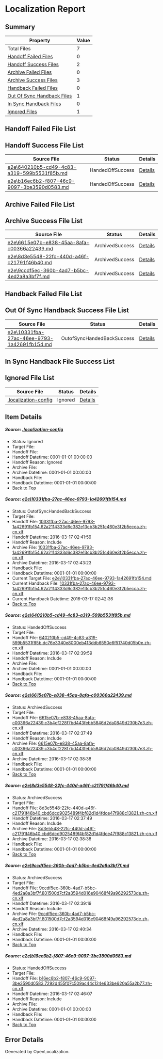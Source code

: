 # <a name='report-top'></a> Localization Report

## Summary
 Property | Value 
 -------- | ----- 
 Total Files | 7
[ Handoff Failed Files ](#handoff-failed-list)| 0
[ Handoff Success Files ](#handoff-success-list)| 2
[ Archive Failed Files ](#archive-failed-list)| 0
[ Archive Success Files ](#archive-success-list)| 3
[ Handback Failed Files ](#handback-failed-list)| 0
[ Out Of Sync Handback Files ](#outofsync-handback-success-list)| 1
[ In Sync Handback Files ](#insync-handback-success-list)| 0
[ Ignored Files ](#ignored-list)| 1

## <a name='handoff-failed-list'></a> Handoff Failed File List

## <a name='handoff-success-list'></a> Handoff Success File List
 Source File | Status | Details 
 ----------- | ------ | ------- 
 [e2e\640210b5-cd49-4c83-a319-599b5531f85b.md](https://github.com/OpenLocalizationTest/oltest/blob/7182e75b1d010fa17098c06b59b7b46a925eb650/e2e/640210b5-cd49-4c83-a319-599b5531f85b.md) | HandedOffSuccess | [Details](#061abe61cee8692821d40bc76e3c908596df6c882)
 [e2e\b16ec6b2-f807-46c9-9097-3be3590d0583.md](https://github.com/OpenLocalizationTest/oltest/blob/69973f0753e5be49ad3832f5a8ef31c9a6386c4b/e2e/b16ec6b2-f807-46c9-9097-3be3590d0583.md) | HandedOffSuccess | [Details](#0db716d628f0c85ead4ef7c84637e1601478b61a6)

## <a name='archive-failed-list'></a> Archive Failed File List

## <a name='archive-success-list'></a> Archive Success File List
 Source File | Status | Details 
 ----------- | ------ | ------- 
 [e2e\6615e07b-e838-45aa-8afa-c00366a22439.md](https://github.com/OpenLocalizationTest/oltest/blob/53e8089d505fd25016b8951880bd1356738fafa4/e2e/6615e07b-e838-45aa-8afa-c00366a22439.md) | ArchivedSuccess | [Details](#4b2c23d01fc603515cd59f2e942ea9ced02e83133)
 [e2e\8d3e5548-22fc-440d-a46f-c21791f46b40.md](https://github.com/OpenLocalizationTest/oltest/blob/53e8089d505fd25016b8951880bd1356738fafa4/e2e/8d3e5548-22fc-440d-a46f-c21791f46b40.md) | ArchivedSuccess | [Details](#d628637ae55f9b7ab34bff7e96c7309793ec59974)
 [e2e\9ccdf5ec-360b-4ad7-b5bc-4ed2a8a3bf7f.md](https://github.com/OpenLocalizationTest/oltest/blob/eedaccc3f9ed48384bc3f9bead3acd95ed699df5/e2e/9ccdf5ec-360b-4ad7-b5bc-4ed2a8a3bf7f.md) | ArchivedSuccess | [Details](#31c79b916316592c630822addb49b7b7a89fe69e5)

## <a name='handback-failed-list'></a> Handback Failed File List

## <a name='outofsync-handback-success-list'></a> Out Of Sync Handback Success File List
 Source File | Status | Details 
 ----------- | ------ | ------- 
 [e2e\10331fba-27ac-46ee-9793-1a42691fb154.md](https://github.com/OpenLocalizationTest/oltest/blob/512716f1922cca79adf8bf5c772ca61e9d66fa82/e2e/10331fba-27ac-46ee-9793-1a42691fb154.md) | OutofSyncHandedBackSuccess | [Details](#d992b0e8ae1b97e61c872f1132a1fe8774508e2f1)

## <a name='insync-handback-success-list'></a> In Sync Handback File Success List

## <a name='ignored-list'></a> Ignored File List
 Source File | Status | Details 
 ----------- | ------ | ------- 
 [.localization-config](https://github.com/OpenLocalizationTest/oltest/blob/f1edd0a84baa1962049287852b130bebcce69cf1/.localization-config) | Ignored | [Details](#66aca4b1c2f43b14ec41e0e427345df94af1d5e10)

## Item Details
##### <a name='66aca4b1c2f43b14ec41e0e427345df94af1d5e10'></a> Source: [.localization-config](https://github.com/OpenLocalizationTest/oltest/blob/f1edd0a84baa1962049287852b130bebcce69cf1/.localization-config)
* Status: Ignored
* Target File: 
* Handoff File: 
* Handoff Datetime: 0001-01-01 00:00:00
* Handoff Reason: Ignored
* Archive File: 
* Archive Datetime: 0001-01-01 00:00:00
* Handback File: 
* Handback Datetime: 0001-01-01 00:00:00
* [Back to Top](#report-top)

##### <a name='d992b0e8ae1b97e61c872f1132a1fe8774508e2f1'></a> Source: [e2e\10331fba-27ac-46ee-9793-1a42691fb154.md](https://github.com/OpenLocalizationTest/oltest/blob/512716f1922cca79adf8bf5c772ca61e9d66fa82/e2e/10331fba-27ac-46ee-9793-1a42691fb154.md)
* Status: OutofSyncHandedBackSuccess
* Target File: 
* Handoff File: [10331fba-27ac-46ee-9793-1a42691fb154.62a2114333d6c382e13cb3b251c460e3f2b5ecca.zh-cn.xlf](https://github.com/OpenLocalizationTestOrg/olhandoff/blob/22e136d4f16d20c5335e72016d3e12fcde794f22/ol-handoff/OpenLocalizationTestOrg/oltest.zh-cn/xinjiang/ht/10331fba-27ac-46ee-9793-1a42691fb154.62a2114333d6c382e13cb3b251c460e3f2b5ecca.zh-cn.xlf)
* Handoff Datetime: 2016-03-17 02:41:59
* Handoff Reason: Include
* Archive File: [10331fba-27ac-46ee-9793-1a42691fb154.62a2114333d6c382e13cb3b251c460e3f2b5ecca.zh-cn.xlf](https://github.com/OpenLocalizationTestOrg/olhandoff/blob/c5c36487e21bfedaebd2fa770291b8e955245894/ol-handoff/OpenLocalizationTestOrg/oltest.zh-cn/xinjiang/ht/archive/10331fba-27ac-46ee-9793-1a42691fb154.62a2114333d6c382e13cb3b251c460e3f2b5ecca.zh-cn.xlf)
* Archive Datetime: 2016-03-17 02:43:23
* Handback File: 
* Handback Datetime: 0001-01-01 00:00:00
* Current Target File: [e2e\10331fba-27ac-46ee-9793-1a42691fb154.md](https://github.com/OpenLocalizationTestOrg/oltest.zh-cn/blob/f4e6901d84a4fe5b1ff2af5ca4b0e0ff5ca6b78a/e2e/10331fba-27ac-46ee-9793-1a42691fb154.md)
* Current Handback File: [10331fba-27ac-46ee-9793-1a42691fb154.62a2114333d6c382e13cb3b251c460e3f2b5ecca.zh-cn.xlf](https://github.com/OpenLocalizationTestOrg/olhandback/blob/e74d95db30857672e5ed514fe93e5a7f1dab52ef/ol-handback/OpenLocalizationTestOrg/oltest.zh-cn/xinjiang/ht/10331fba-27ac-46ee-9793-1a42691fb154.62a2114333d6c382e13cb3b251c460e3f2b5ecca.zh-cn.xlf)
* Current Handback Datetime: 2016-03-17 02:42:36
* [Back to Top](#report-top)

##### <a name='061abe61cee8692821d40bc76e3c908596df6c882'></a> Source: [e2e\640210b5-cd49-4c83-a319-599b5531f85b.md](https://github.com/OpenLocalizationTest/oltest/blob/7182e75b1d010fa17098c06b59b7b46a925eb650/e2e/640210b5-cd49-4c83-a319-599b5531f85b.md)
* Status: HandedOffSuccess
* Target File: 
* Handoff File: [640210b5-cd49-4c83-a319-599b5531f85b.dc76e3340e8000eb413ddb6550e6f51740d05b0e.zh-cn.xlf](https://github.com/OpenLocalizationTestOrg/olhandoff/blob/65585234d44552e9e4ccb6bad4d90cf32993bc7b/ol-handoff/OpenLocalizationTestOrg/oltest.zh-cn/xinjiang/ht/640210b5-cd49-4c83-a319-599b5531f85b.dc76e3340e8000eb413ddb6550e6f51740d05b0e.zh-cn.xlf)
* Handoff Datetime: 2016-03-17 02:39:59
* Handoff Reason: Include
* Archive File: 
* Archive Datetime: 0001-01-01 00:00:00
* Handback File: 
* Handback Datetime: 0001-01-01 00:00:00
* [Back to Top](#report-top)

##### <a name='4b2c23d01fc603515cd59f2e942ea9ced02e83133'></a> Source: [e2e\6615e07b-e838-45aa-8afa-c00366a22439.md](https://github.com/OpenLocalizationTest/oltest/blob/53e8089d505fd25016b8951880bd1356738fafa4/e2e/6615e07b-e838-45aa-8afa-c00366a22439.md)
* Status: ArchivedSuccess
* Target File: 
* Handoff File: [6615e07b-e838-45aa-8afa-c00366a22439.c3b4cf228f7bd443febb5846d2da0849d230b7e3.zh-cn.xlf](https://github.com/OpenLocalizationTestOrg/olhandoff/blob/5944faaf2a612d6f3b080b3c184017f740add567/ol-handoff/OpenLocalizationTestOrg/oltest.zh-cn/xinjiang/ht/6615e07b-e838-45aa-8afa-c00366a22439.c3b4cf228f7bd443febb5846d2da0849d230b7e3.zh-cn.xlf)
* Handoff Datetime: 2016-03-17 02:37:49
* Handoff Reason: Include
* Archive File: [6615e07b-e838-45aa-8afa-c00366a22439.c3b4cf228f7bd443febb5846d2da0849d230b7e3.zh-cn.xlf](https://github.com/OpenLocalizationTestOrg/olhandoff/blob/0fde14409a607f818dd7aaaea148be2790a21d50/ol-handoff/OpenLocalizationTestOrg/oltest.zh-cn/xinjiang/ht/archive/6615e07b-e838-45aa-8afa-c00366a22439.c3b4cf228f7bd443febb5846d2da0849d230b7e3.zh-cn.xlf)
* Archive Datetime: 2016-03-17 02:38:38
* Handback File: 
* Handback Datetime: 0001-01-01 00:00:00
* [Back to Top](#report-top)

##### <a name='d628637ae55f9b7ab34bff7e96c7309793ec59974'></a> Source: [e2e\8d3e5548-22fc-440d-a46f-c21791f46b40.md](https://github.com/OpenLocalizationTest/oltest/blob/53e8089d505fd25016b8951880bd1356738fafa4/e2e/8d3e5548-22fc-440d-a46f-c21791f46b40.md)
* Status: ArchivedSuccess
* Target File: 
* Handoff File: [8d3e5548-22fc-440d-a46f-c21791f46b40.cbd6dcd9025489f4bf82d1d4fdce47f988c13821.zh-cn.xlf](https://github.com/OpenLocalizationTestOrg/olhandoff/blob/5944faaf2a612d6f3b080b3c184017f740add567/ol-handoff/OpenLocalizationTestOrg/oltest.zh-cn/xinjiang/ht/8d3e5548-22fc-440d-a46f-c21791f46b40.cbd6dcd9025489f4bf82d1d4fdce47f988c13821.zh-cn.xlf)
* Handoff Datetime: 2016-03-17 02:37:49
* Handoff Reason: Include
* Archive File: [8d3e5548-22fc-440d-a46f-c21791f46b40.cbd6dcd9025489f4bf82d1d4fdce47f988c13821.zh-cn.xlf](https://github.com/OpenLocalizationTestOrg/olhandoff/blob/0fde14409a607f818dd7aaaea148be2790a21d50/ol-handoff/OpenLocalizationTestOrg/oltest.zh-cn/xinjiang/ht/archive/8d3e5548-22fc-440d-a46f-c21791f46b40.cbd6dcd9025489f4bf82d1d4fdce47f988c13821.zh-cn.xlf)
* Archive Datetime: 2016-03-17 02:38:38
* Handback File: 
* Handback Datetime: 0001-01-01 00:00:00
* [Back to Top](#report-top)

##### <a name='31c79b916316592c630822addb49b7b7a89fe69e5'></a> Source: [e2e\9ccdf5ec-360b-4ad7-b5bc-4ed2a8a3bf7f.md](https://github.com/OpenLocalizationTest/oltest/blob/eedaccc3f9ed48384bc3f9bead3acd95ed699df5/e2e/9ccdf5ec-360b-4ad7-b5bc-4ed2a8a3bf7f.md)
* Status: ArchivedSuccess
* Target File: 
* Handoff File: [9ccdf5ec-360b-4ad7-b5bc-4ed2a8a3bf7f.801500d7cf2a3594d016e90468f49a96292573de.zh-cn.xlf](https://github.com/OpenLocalizationTestOrg/olhandoff/blob/343b6265095613bd1858741863afec4334d185cd/ol-handoff/OpenLocalizationTestOrg/oltest.zh-cn/xinjiang/ht/9ccdf5ec-360b-4ad7-b5bc-4ed2a8a3bf7f.801500d7cf2a3594d016e90468f49a96292573de.zh-cn.xlf)
* Handoff Datetime: 2016-03-17 02:39:19
* Handoff Reason: Include
* Archive File: [9ccdf5ec-360b-4ad7-b5bc-4ed2a8a3bf7f.801500d7cf2a3594d016e90468f49a96292573de.zh-cn.xlf](https://github.com/OpenLocalizationTestOrg/olhandoff/blob/5b53df38d03604a601d0a7d0ef89698f1dc67a03/ol-handoff/OpenLocalizationTestOrg/oltest.zh-cn/xinjiang/ht/archive/9ccdf5ec-360b-4ad7-b5bc-4ed2a8a3bf7f.801500d7cf2a3594d016e90468f49a96292573de.zh-cn.xlf)
* Archive Datetime: 2016-03-17 02:40:34
* Handback File: 
* Handback Datetime: 0001-01-01 00:00:00
* [Back to Top](#report-top)

##### <a name='0db716d628f0c85ead4ef7c84637e1601478b61a6'></a> Source: [e2e\b16ec6b2-f807-46c9-9097-3be3590d0583.md](https://github.com/OpenLocalizationTest/oltest/blob/69973f0753e5be49ad3832f5a8ef31c9a6386c4b/e2e/b16ec6b2-f807-46c9-9097-3be3590d0583.md)
* Status: HandedOffSuccess
* Target File: 
* Handoff File: [b16ec6b2-f807-46c9-9097-3be3590d0583.7292d455f07c509ac44c124e633be620a55a2b77.zh-cn.xlf](https://github.com/OpenLocalizationTestOrg/olhandoff/blob/70d211673e5bc489e024e3856d0ab8fdfada6a48/ol-handoff/OpenLocalizationTestOrg/oltest.zh-cn/xinjiang/ht/b16ec6b2-f807-46c9-9097-3be3590d0583.7292d455f07c509ac44c124e633be620a55a2b77.zh-cn.xlf)
* Handoff Datetime: 2016-03-17 02:46:07
* Handoff Reason: Include
* Archive File: 
* Archive Datetime: 0001-01-01 00:00:00
* Handback File: 
* Handback Datetime: 0001-01-01 00:00:00
* [Back to Top](#report-top)


## Error Details

Generated by OpenLocalization.
